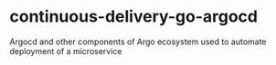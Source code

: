 # continuous-delivery-go-argocd
Argocd and other components of Argo ecosystem used to automate deployment of a microservice
